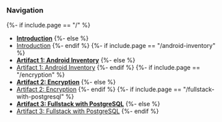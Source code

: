 ### Navigation

{%- if include.page == "/" %}
- **[Introduction](/)**
{%- else %}
- [Introduction](/)
{%- endif %}
{%- if include.page == "/android-inventory" %}
- **[Artifact 1: Android Inventory](/artifacts/android-inventory)**
{%- else %}
- [Artifact 1: Android Inventory](/artifacts/android-inventory)
{%- endif %}
{%- if include.page == "/encryption" %}
- **[Artifact 2: Encryption](/artifacts/encryption)**
{%- else %}
- [Artifact 2: Encryption](/artifacts/encryption)
{%- endif %}
{%- if include.page == "/fullstack-with-postgresql" %}
- **[Artifact 3: Fullstack with PostgreSQL](/artifacts/fullstack-with-postgresql)**
{%- else %}
- [Artifact 3: Fullstack with PostgreSQL](/artifacts/fullstack-with-postgresql)
{%- endif %}
